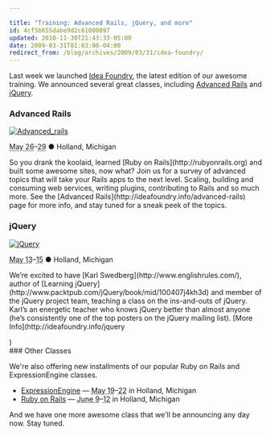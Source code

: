 ```yaml
---

title: "Training: Advanced Rails, jQuery, and more"
id: 4cf5b655dabe9d2c61000097
updated: 2010-11-30T21:43:33-05:00
date: 2009-03-31T01:03:00-04:00
redirect_from: /blog/archives/2009/03/31/idea-foundry/
---
```


Last week we launched [Idea Foundry](http://ideafoundry.info), the latest edition of our awesome training. We announced several great classes, including [Advanced Rails](http://ideafoundry.info/advanced-rails) and [jQuery](http://ideafoundry.info/jquery).

<div class="vevent">
<h3 class="summary">
Advanced Rails

</h3>
<a href="http://ideafoundry.info/advanced-rails"><img alt="Advanced_rails" src="http://ideafoundry.info/images/banners/advanced_rails.jpg" alt="Advanced Rails"/></a>

<p>
<abbr class="dtstart" title="2009-05-26">May 26</abbr>–<abbr class="dtend" title="2009-05-29">29</abbr> ● <span class="location">Holland, Michigan</span>

</p>
<p class="description">
So you drank the koolaid, learned [Ruby on Rails](http://rubyonrails.org) and built some awesome sites, now what? Join us for a survey of advanced topics that will take your Rails apps to the next level. Scaling, building and consuming web services, writing plugins, contributing to Rails and so much more. See the [Advanced Rails](http://ideafoundry.info/advanced-rails) page for more info, and stay tuned for a sneak peek of the topics.

</p>
</div>
<div class="vevent">
<h3 class="summary">
jQuery

</h3>
<a href="http://ideafoundry.info/jquery" class="url"><img src="http://ideafoundry.info/images/banners/jquery.jpg" alt="jQuery"/></a>

<p>
<abbr class="dtstart" title="2009-05-13">May 13</abbr>–<abbr class="dtend" title="2009-05-15">15</abbr> ● <span class="location">Holland, Michigan</span>

</p>
<p class="description">
We’re excited to have [Karl Swedberg](http://www.englishrules.com/), author of [Learning jQuery](http://www.packtpub.com/jQuery/book/mid/100407j4kh3d) and member of the jQuery project team, teaching a class on the ins-and-outs of jQuery. Karl’s an energetic teacher who knows jQuery better than almost anyone (he’s consistently one of the top posters on the jQuery mailing list). [More Info](http://ideafoundry.info/jquery</p>)

</div>
### Other Classes

We're also offering new installments of our popular Ruby on Rails and ExpressionEngine classes.

<ul>
<li class="vevent">
<a href="http://ideafoundry.info/expression-engine" class="url summary">ExpressionEngine</a> —
<abbr class="dtstart" title="2009-05-19">May 19</abbr>–<abbr class="dtend" title="2009-05-22">22</abbr> in
<span class="location">Holland, Michigan</span>

</li>
<li class="vevent">
<a href="http://ideafoundry.info/ruby-on-rails" class="url summary">Ruby on Rails</a> —
<abbr class="dtstart" title="2009-06-09">June 9</abbr>–<abbr class="dtend" title="2009-06-12">12</abbr> in
<span class="location">Holland, Michigan</span>

</li>
</ul>
And we have one more awesome class that we'll be announcing any day now. Stay tuned.

